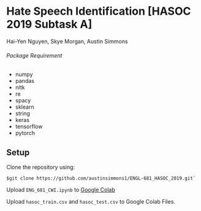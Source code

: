 # Hate Speech Identification [HASOC 2019 Subtask A]
Hai-Yen Nguyen, Skye Morgan, Austin Simmons

###### Package Requirement
* numpy
* pandas
* nltk
* re
* spacy
* sklearn
* string
* keras
* tensorflow
* pytorch

## Setup
Clone the repository using:

```
$git clone https://github.com/austinsimmons1/ENGL-681_HASOC_2019.git` 
```

Upload `ENG_681_CWI.ipynb` to [Google Colab](https://colab.research.google.com/notebooks/)

Upload `hasoc_train.csv` and `hasoc_test.csv` to Google Colab Files.


